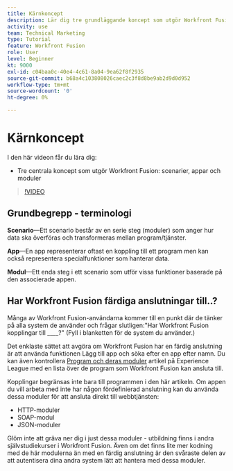 ```yaml
---
title: Kärnkoncept
description: Lär dig tre grundläggande koncept som utgör Workfront Fusion - scenarier, appar och moduler i [!DNL Adobe Workfront Fusion].
activity: use
team: Technical Marketing
type: Tutorial
feature: Workfront Fusion
role: User
level: Beginner
kt: 9000
exl-id: c04baa0c-40e4-4c61-8a04-9ea62f8f2935
source-git-commit: b68a4c103808026caec2c3f8d8be9ab2d9d0d952
workflow-type: tm+mt
source-wordcount: '0'
ht-degree: 0%

---
```


# Kärnkoncept

I den här videon får du lära dig:

* Tre centrala koncept som utgör Workfront Fusion: scenarier, appar och moduler

>[!VIDEO](https://video.tv.adobe.com/v/335260/?quality=12)

## Grundbegrepp - terminologi

**Scenario**—Ett scenario består av en serie steg (moduler) som anger hur data ska överföras och transformeras mellan program/tjänster.

**App**—En app representerar oftast en koppling till ett program men kan också representera specialfunktioner som hanterar data.

**Modul**—Ett enda steg i ett scenario som utför vissa funktioner baserade på den associerade appen.

## Har Workfront Fusion färdiga anslutningar till..?

Många av Workfront Fusion-användarna kommer till en punkt där de tänker på alla system de använder och frågar slutligen:&quot;Har Workfront Fusion kopplingar till ____?&quot; (Fyll i blanketten för de system du använder.)

Det enklaste sättet att avgöra om Workfront Fusion har en färdig anslutning är att använda funktionen Lägg till app och söka efter en app efter namn. Du kan även kontrollera [Program och deras moduler](https://experienceleague.adobe.com/docs/workfront/using/adobe-workfront-fusion/fusion-apps-and-modules/apps-and-their-modules.html?lang=en) artikel på Experience League med en lista över de program som Workfront Fusion kan ansluta till.

Kopplingar begränsas inte bara till programmen i den här artikeln. Om appen du vill arbeta med inte har någon fördefinierad anslutning kan du använda dessa moduler för att ansluta direkt till webbtjänsten:

* HTTP-moduler
* SOAP-modul
* JSON-moduler

Glöm inte att gräva ner dig i just dessa moduler - utbildning finns i andra självstudiekurser i Workfront Fusion. Även om det finns lite mer kodning med de här modulerna än med en färdig anslutning är den svåraste delen av att autentisera dina andra system lätt att hantera med dessa moduler.
